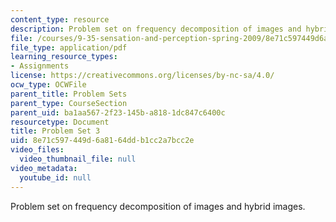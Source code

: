```yaml
---
content_type: resource
description: Problem set on frequency decomposition of images and hybrid images.
file: /courses/9-35-sensation-and-perception-spring-2009/8e71c597449d6a8164ddb1cc2a7bcc2e_MIT9_35s09_pset03.pdf
file_type: application/pdf
learning_resource_types:
- Assignments
license: https://creativecommons.org/licenses/by-nc-sa/4.0/
ocw_type: OCWFile
parent_title: Problem Sets
parent_type: CourseSection
parent_uid: ba1aa567-2f23-145b-a818-1dc847c6400c
resourcetype: Document
title: Problem Set 3
uid: 8e71c597-449d-6a81-64dd-b1cc2a7bcc2e
video_files:
  video_thumbnail_file: null
video_metadata:
  youtube_id: null
---
```

Problem set on frequency decomposition of images and hybrid images.